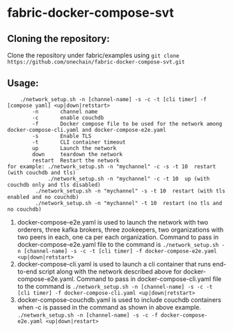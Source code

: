# fabric-docker-compose-svt

## Cloning the repository:
Clone the repository under fabric/examples using `git clone https://github.com/onechain/fabric-docker-compose-svt.git`

## Usage:
```
	./network_setup.sh -n [channel-name] -s -c -t [cli timer] -f [compose yaml] <up|down|retstart>
   		-n       channel name
		-c       enable couchdb
		-f       Docker compose file to be used for the network among docker-compose-cli.yaml and docker-compose-e2e.yaml
		-s       Enable TLS
		-t       CLI container timeout
		up       Launch the network
		down     teardown the network
  		restart  Restart the network
for example: ./network_setup.sh -n "mychannel" -c -s -t 10  restart (with couchdb and tls)
             ./network_setup.sh -n "mychannel" -c -t 10  up (with couchdb only and tls disabled)
	     ./network_setup.sh -n "mychannel" -s -t 10  restart (with tls enabled and no couchdb)
	     ./network_setup.sh -n "mychannel" -t 10  restart (no tls and no couchdb)
``` 

1) docker-compose-e2e.yaml is used to launch the network with two orderers, three kafka brokers, three zookeepers, two organizations with two peers in each, one ca per each organization. 
Command to pass in docker-compose-e2e.yaml file to the command is
``` ./network_setup.sh -n [channel-name] -s -c -t [cli timer] -f docker-compose-e2e.yaml <up|down|retstart> ```
2) docker-compose-cli.yaml is used to launch a cli container that runs end-to-end script along with the network described above for docker-compose-e2e.yaml. 
Command to pass in docker-compose-cli.yaml file to the command is
``` ./network_setup.sh -n [channel-name] -s -c -t [cli timer] -f docker-compose-cli.yaml <up|down|retstart> ```
3) docker-compose-couchdb.yaml is used to include couchdb containers when -c is passed in the command as shown in above example.
``` ./network_setup.sh -n [channel-name] -s -c -f docker-compose-e2e.yaml <up|down|restart> ```

